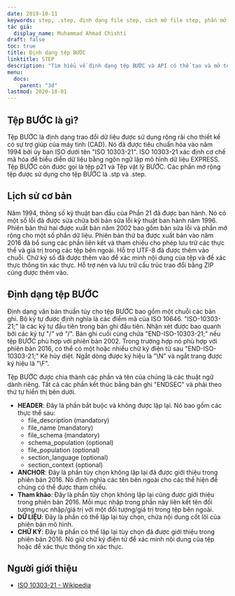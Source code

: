 ```yaml
---
date: 2019-10-11
keywords: step, .step, định dạng file step, cách mở file step, phần mở rộng .step, phần mở rộng step
tác giả:
  display_name: Muhammad Ahmad Chishti
draft: false
toc: true
title: Định dạng tệp BƯỚC
linktitle: STEP
description: "Tìm hiểu về định dạng tệp BƯỚC và API có thể tạo và mở tệp BƯỚC."
menu:
  docs:
    parent: "3d"
lastmod: 2020-18-01
---
```


## Tệp BƯỚC là gì?

Tệp BƯỚC là định dạng trao đổi dữ liệu được sử dụng rộng rãi cho thiết kế có sự trợ giúp của máy tính (CAD). Nó đã được tiêu chuẩn hóa vào năm 1994 bởi ủy ban ISO dưới tên "ISO 10303-21". ISO 10303-21 xác định cơ chế mã hóa để biểu diễn dữ liệu bằng ngôn ngữ lập mô hình dữ liệu EXPRESS. Tệp BƯỚC còn được gọi là tệp p21 và Tệp vật lý BƯỚC. Các phần mở rộng tệp được sử dụng cho tệp BƯỚC là .stp và .step.

## Lịch sử cơ bản

Năm 1994, thông số kỹ thuật ban đầu của Phần 21 đã được ban hành. Nó có một số lỗi đã được sửa chữa bởi bản sửa lỗi kỹ thuật ban hành năm 1996. Phiên bản thứ hai được xuất bản năm 2002 bao gồm bản sửa lỗi và phần mở rộng cho một số phần dữ liệu. Phiên bản thứ ba được xuất bản vào năm 2016 đã bổ sung các phần liên kết và tham chiếu cho phép lưu trữ các thực thể và giá trị trong các tệp bên ngoài. Hỗ trợ UTF-8 đã được thêm vào chuỗi. Chữ ký số đã được thêm vào để xác minh nội dung của tệp và để xác thực thông tin xác thực. Hỗ trợ nén và lưu trữ cấu trúc trao đổi bằng ZIP cũng được thêm vào.

## Định dạng tệp BƯỚC

Định dạng văn bản thuần túy cho tệp BƯỚC bao gồm một chuỗi các bản ghi. Bộ ký tự được định nghĩa là các điểm mã của ISO 10646. "ISO-10303-21;" là các ký tự đầu tiên trong bản ghi đầu tiên. Nhận xét được bao quanh bởi các ký tự "/*" và "*/". Bản ghi cuối cùng chứa "END-ISO-10303-21;" nếu tệp BƯỚC phù hợp với phiên bản 2002. Trong trường hợp nó phù hợp với phiên bản 2016, có thể có một hoặc nhiều chữ ký điện tử sau "END-ISO-10303-21;" Kẻ hủy diệt. Ngắt dòng được ký hiệu là "\N\" và ngắt trang được ký hiệu là "\F\".

Tệp BƯỚC được chia thành các phần và tên của chúng là các thuật ngữ dành riêng. Tất cả các phần kết thúc bằng bản ghi "ENDSEC" và phải theo thứ tự hiển thị bên dưới.

- **HEADER**: Đây là phần bắt buộc và không được lặp lại. Nó bao gồm các thực thể sau:
  - file_description (mandatory)
  - file_name (mandatory)
  - file_schema (mandatory)
  - schema_population (optional)
  - file_population (optional)
  - section_language (optional)
  - section_context (optional)
- **ANCHOR**: Đây là phần tùy chọn không lặp lại đã được giới thiệu trong phiên bản 2016. Nó định nghĩa các tên bên ngoài cho các thể hiện để chúng có thể được tham chiếu.
- **Tham khảo**: Đây là phần tùy chọn không lặp lại cũng được giới thiệu trong phiên bản 2016. Mỗi mục nhập trong phần này liên kết tên đối tượng mục nhập/giá trị với một đối tượng/giá trị trong tệp bên ngoài.
- **DỮ LIỆU**: Đây là phần có thể lặp lại tùy chọn, chứa nội dung cốt lõi của phiên bản mô hình.
- **CHỮ KÝ**: Đây là phần có thể lặp lại tùy chọn đã được giới thiệu trong phiên bản 2016. Nó giữ chữ ký điện tử để xác minh nội dung của tệp hoặc để xác thực thông tin xác thực.

## Người giới thiệu

- [ISO 10303-21 - Wikipedia](https://en.wikipedia.org/wiki/ISO_10303-21)


